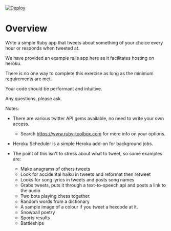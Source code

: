 [![Deploy](https://www.herokucdn.com/deploy/button.png)](https://heroku.com/deploy)
# Overview #

Write a simple Ruby app that tweets about something of your choice every hour or responds when tweeted at.

We have provided an example rails app here as it facilitates hosting on heroku.

There is no one way to complete this exercise as long as the minimum requirements are met.

Your code should be performant and intuitive.

Any questions, please ask.

Notes:
  - There are various twitter API gems available, no need to write your own access.
      - Search https://www.ruby-toolbox.com for more info on your options.

  - Heroku Scheduler is a simple Heroku add-on for background jobs.

  - The point of this isn't to stress about what to tweet, so some examples are:
    - Make anagrams of others tweets
    - Look for accidental haiku in tweets and reformat then retweet
    - Looks for song lyrics in tweets and posts song names
    - Grabs tweets, puts it through a text-to-speech api and posts a link to the audio
    - Two bots playing chess together.
    - Random words from a dictionary
    - A sample image of a colour if you tweet a hexcode at it.
    - Snowball poetry
    - Sports results
    - Battleships
